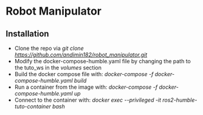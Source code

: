 # Robot Manipulator

## Installation
- Clone the repo via *git clone  https://github.com/andimin182/robot_manipulator.git*
- Modify the docker-compose-humble.yaml file by changing the path to the tuto_ws in the *volumes* section
- Build the docker compose file with: *docker-compose -f docker-compose-humble.yaml build*
- Run a container from the image with: *docker-compose -f docker-compose-humble.yaml up*
- Connect to the container with: *docker exec --privileged -it ros2-humble-tuto-container bash*
